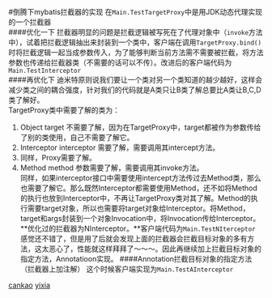 #倒腾下mybatis拦截器的实现
在`Main.TestTargetProxy`中是用JDK动态代理实现的一个拦截器   
####优化一下
拦截器明显的问题是拦截逻辑被写死在了代理对象中（`invoke`方法中），试着把拦截逻辑抽出来封装到一个类中，客户端在调用`TargetProxy.bind()`时将拦截逻辑一起当成参数传入，为了能够判断当前方法需不需要被拦截，将方法参数也传递给拦截器类（不需要的话可以不传）。改进后的客户端代码为`Main.TestInterceptor`   
####再优化下
迪米特原则说我们要让一个类对另一个类知道的越少越好，这样会减少类之间的耦合强度，针对我们的代码就是A类只让B类了解总要比A类让B,C,D类了解好。   
TargetProxy类中需要了解的类为：   
1. Object target 不需要了解，因为在TargetProxy中，target都被作为参数传给了别的类使用，自己不需要了解它。    
2. Interceptor interceptor 需要了解，需要调用其intercept方法。    
3. 同样，Proxy需要了解。    
4. Method method 参数需要了解，需要调用其invoke方法。     
同样，如果interceptor接口中需要使用intercept方法传过去Method类，那么也需要了解它。那么既然Interceptor都需要使用Method，还不如将Method的执行也放到Interceptor中，不再让TargetProxy类对其了解。Method的执行需要target对象，所以也需要将target对象给Interceptor。将Method，target和args封装到一个对象Invocation中，将Invocation传给Interceptor。      
**优化过的拦截器为NInterceptor。**客户端代码为`Main.TestNIterceptor`     
感觉还不错了，但是用了后就会发现上面的拦截器会拦截目标对象的多有方法，这太恶心了，性能就这样拜拜了～～～。因此再继续加上拦截目标对象的指定方法，Annotatioon实现。
####Annotation拦截目标对象的指定方法（拦截器上加注解）
这个时候客户端实现为`Main.TestAInterceptor`      


[cankao](http://www.tuicool.com/articles/RbyUfu)
[yixia](http://haohaoxuexi.iteye.com/blog/1851081)








